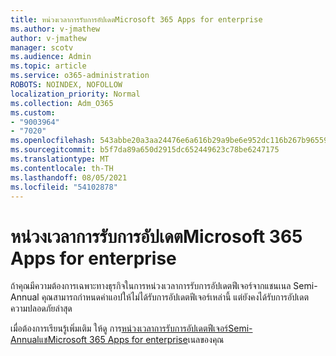 ```yaml
---
title: หน่วงเวลาการรับการอัปเดตMicrosoft 365 Apps for enterprise
ms.author: v-jmathew
author: v-jmathew
manager: scotv
ms.audience: Admin
ms.topic: article
ms.service: o365-administration
ROBOTS: NOINDEX, NOFOLLOW
localization_priority: Normal
ms.collection: Adm_O365
ms.custom:
- "9003964"
- "7020"
ms.openlocfilehash: 543abbe20a3aa24476e6a616b29a9be6e952dc116b267b965597006d9413e02c
ms.sourcegitcommit: b5f7da89a650d2915dc652449623c78be6247175
ms.translationtype: MT
ms.contentlocale: th-TH
ms.lasthandoff: 08/05/2021
ms.locfileid: "54102878"
---
```

# <a name="delay-receiving-updates-to-microsoft-365-apps-for-enterprise"></a>หน่วงเวลาการรับการอัปเดตMicrosoft 365 Apps for enterprise

ถ้าคุณมีความต้องการเฉพาะทางธุรกิจในการหน่วงเวลาการรับการอัปเดตฟีเจอร์จากแชนเนล Semi-Annual คุณสามารถกําหนดค่าแอปให้ไม่ได้รับการอัปเดตฟีเจอร์เหล่านี้ แต่ยังคงได้รับการอัปเดตความปลอดภัยล่าสุด

เมื่อต้องการเรียนรู้เพิ่มเติม ให้ดู การ[หน่วงเวลาการรับการอัปเดตฟีเจอร์Semi-AnnualแชMicrosoft 365 Apps for enterprise](https://go.microsoft.com/fwlink/?linkid=2109533)เนลของคุณ
